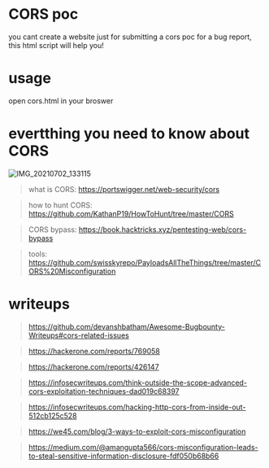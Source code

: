# CORS poc

you cant create a website just for submitting a cors poc for a bug report, this html script will help you!

# usage

open cors.html in your broswer

# evertthing you need to know about CORS

![IMG_20210702_133115](https://user-images.githubusercontent.com/83821864/124244349-7b6a0b00-db3c-11eb-88d3-bf53483e6331.jpg)


> what is CORS:     https://portswigger.net/web-security/cors

> how to hunt CORS: https://github.com/KathanP19/HowToHunt/tree/master/CORS

> CORS bypass:      https://book.hacktricks.xyz/pentesting-web/cors-bypass

> tools:            https://github.com/swisskyrepo/PayloadsAllTheThings/tree/master/CORS%20Misconfiguration

# writeups

> https://github.com/devanshbatham/Awesome-Bugbounty-Writeups#cors-related-issues

> https://hackerone.com/reports/769058

> https://hackerone.com/reports/426147

> https://infosecwriteups.com/think-outside-the-scope-advanced-cors-exploitation-techniques-dad019c68397

> https://infosecwriteups.com/hacking-http-cors-from-inside-out-512cb125c528

> https://we45.com/blog/3-ways-to-exploit-cors-misconfiguration

> https://medium.com/@amangupta566/cors-misconfiguration-leads-to-steal-sensitive-information-disclosure-fdf050b68b66



